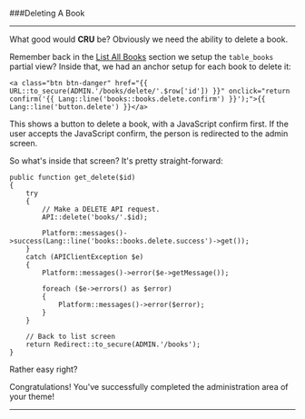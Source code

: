 ###Deleting A Book

----------

What good would **CRU** be? Obviously we need the ability to delete a book.

Remember back in the [List All Books](#list) section we setup the `table_books` partial view? Inside that, we had an anchor setup for each book to delete it:

	<a class="btn btn-danger" href="{{ URL::to_secure(ADMIN.'/books/delete/'.$row['id']) }}" onclick="return confirm('{{ Lang::line('books::books.delete.confirm') }}');">{{ Lang::line('button.delete') }}</a>

This shows a button to delete a book, with a JavaScript confirm first. If the user accepts the JavaScript confirm, the person is redirected to the admin screen.

So what's inside that screen? It's pretty straight-forward:

	public function get_delete($id)
	{
		try
		{
			// Make a DELETE API request.
			API::delete('books/'.$id);

			Platform::messages()->success(Lang::line('books::books.delete.success')->get());
		}
		catch (APIClientException $e)
		{
			Platform::messages()->error($e->getMessage());

			foreach ($e->errors() as $error)
			{
				Platform::messages()->error($error);
			}
		}

		// Back to list screen
		return Redirect::to_secure(ADMIN.'/books');
	}

Rather easy right?

Congratulations! You've successfully completed the administration area of your theme!

----------
